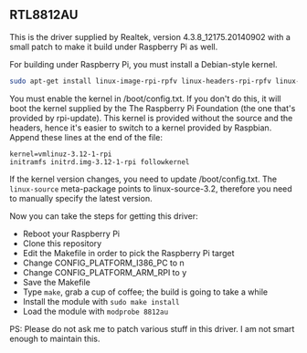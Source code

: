 ## RTL8812AU

This is the driver supplied by Realtek, version 4.3.8_12175.20140902 with a small patch to make it build under Raspberry Pi as well.

For building under Raspberry Pi, you must install a Debian-style kernel.

```bash
sudo apt-get install linux-image-rpi-rpfv linux-headers-rpi-rpfv linux-source-3.12
```

You must enable the kernel in /boot/config.txt. If you don't do this, it will boot the kernel supplied by the The Raspberry Pi Foundation (the one that's provided by rpi-update). This kernel is provided without the source and the headers, hence it's easier to switch to a kernel provided by Raspbian. Append these lines at the end of the file:

```
kernel=vmlinuz-3.12-1-rpi
initramfs initrd.img-3.12-1-rpi followkernel
```

If the kernel version changes, you need to update /boot/config.txt. The `linux-source` meta-package points to linux-source-3.2, therefore you need to manually specify the latest version.

Now you can take the steps for getting this driver:

 * Reboot your Raspberry Pi
 * Clone this repository
 * Edit the Makefile in order to pick the Raspberry Pi target
 * Change CONFIG_PLATFORM_I386_PC to n
 * Change CONFIG_PLATFORM_ARM_RPI to y
 * Save the Makefile
 * Type `make`, grab a cup of coffee; the build is going to take a while
 * Install the module with `sudo make install`
 * Load the module with `modprobe 8812au`

PS: Please do not ask me to patch various stuff in this driver. I am not smart enough to maintain this.
